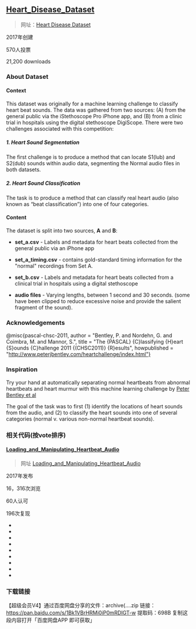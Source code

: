 ## [Heart_Disease_Dataset](06项目复现\04kaggle\02数据集\01心脏疾病数据集\01Heart_Disease_Dataset/)

> 网址：[Heart Disease Dataset](https://www.kaggle.com/datasets/johnsmith88/heart-disease-dataset)

2017年创建

570人投票

21,200 downloads


### About Dataset
#### Context
This dataset was originally for a machine learning challenge to classify heart beat sounds. The data was gathered from two sources: (A) from the general public via the iStethoscope Pro iPhone app, and (B) from a clinic trial in hospitals using the digital stethoscope DigiScope. There were two challenges associated with this competition:

##### 1. Heart Sound Segmentation
The first challenge is to produce a method that can locate S1(lub) and S2(dub) sounds within audio data, segmenting the Normal audio files in both datasets.

##### 2. Heart Sound Classification
The task is to produce a method that can classify real heart audio (also known as “beat classification”) into one of four categories.

#### Content
The dataset is split into two sources, **A** and **B**:

* **set_a.csv** - Labels and metadata for heart beats collected from the general public via an iPhone app

* **set_a_timing.csv** - contains gold-standard timing information for the "normal" recordings from Set A.

* **set_b.csv** - Labels and metadata for heart beats collected from a clinical trial in hospitals using a digital stethoscope

* **audio files** - Varying lengths, between 1 second and 30 seconds. (some have been clipped to reduce excessive noise and provide the salient fragment of the sound).

### Acknowledgements
@misc{pascal-chsc-2011, author = "Bentley, P. and Nordehn, G. and Coimbra, M. and Mannor, S.", title = "The {PASCAL} {C}lassifying {H}eart {S}ounds {C}hallenge 2011 {(CHSC2011)} {R}esults", howpublished = "http://www.peterjbentley.com/heartchallenge/index.html"}

### Inspiration
Try your hand at automatically separating normal heartbeats from abnormal heartbeats and heart murmur with this machine learning challenge by [Peter Bentley et al](https://istethoscope.peterjbentley.com/heartchallenge/index.html)

The goal of the task was to first (1) identify the locations of heart sounds from the audio, and (2) to classify the heart sounds into one of several categories (normal v. various non-normal heartbeat sounds).


### 相关代码(按vote排序)

#### [Loading_and_Manipulating_Heartbeat_Audio](06项目复现\04kaggle\02数据集\01心脏疾病数据集\01Heart_Disease_Dataset\01Loading_and_Manipulating_Heartbeat_Audio/)

> 网址 [Loading_and_Manipulating_Heartbeat_Audio](https://www.kaggle.com/code/kinguistics/loading-and-manipulating-heartbeat-audio)

2017年发布

16，316次浏览

60人认可

196次复现


* []()
* []()
* []()
* []()
* []()
* []()
* []()
* []()
* []()

### 下载链接
【超级会员V4】通过百度网盘分享的文件：archive(....zip
链接：https://pan.baidu.com/s/1Bk1VBrHRMi0iP0mRDIGT-w 
提取码：698B 
复制这段内容打开「百度网盘APP 即可获取」






















